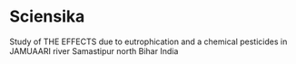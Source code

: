 Sciensika
=========

Study of THE EFFECTS due to eutrophication and a chemical pesticides in JAMUAARI river Samastipur north Bihar India
